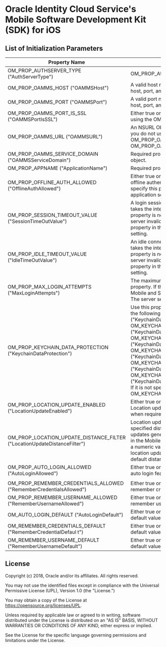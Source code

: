 # Oracle Identity Cloud Service's Mobile Software Development Kit (SDK) for iOS  
  
## List of Initialization Parameters  

| Property Name | Description  | Type  |  
|-------------------------------------------------------------------------------|-------------------------------------------------------------------------------------------------------------------------------------------------------------------------------------------------------------------------------------------------------------------------------------------------------------------------------------------------------------------------------------------------------------------------------------------------------------------------------------------------------------------------------------------------------------------------------------------------------------------------------------------------------------------------------------------------------------------------------------------------------------------------------------------------------------------------------------------------------------------------------------------------------------------------------|----------------------|  
| OM_PROP_AUTHSERVER_TYPE ("AuthServerType") | OM_PROP_AUTHSERVER_OAMMS ("OAMMSAuthentication") | NSString |  
| OM_PROP_OAMMS_HOST ("OAMMSHost") | A valid host name passed as an NSString object. Alternatively, you can pass host, port, and port type details using the OM_PROP_OAMMS_URL object. | NSString |  
| OM_PROP_OAMMS_PORT ("OAMMSPort") | A valid port number passed as an NSString object. Alternatively, you can pass host, port, and port type details using the OM_PROP_OAMMS_URL object | NSString |  
| OM_PROP_OAMMS_PORT_IS_SSL ("OAMMSPortIsSSL") | Either true or false. Alternatively, you can pass host, port, and port type details using the OM_PROP_OAMMS_URL object. | NSString |  
| OM_PROP_OAMMS_URL ("OAMMSURL") | An NSURL Object or a valid NSString object that can be used to create NSURL. If you do not use this property, specify the following properties: OM_PROP_OAMMS_HOST OM_PROP_OAMMS_PORT OM_PROP_OAMMS_PORT_IS_SSL | NSString or NSURL |  
| OM_PROP_OAMMS_SERVICE_DOMAIN ("OAMMSServiceDomain") | Required property. Any valid Service Domain name passed as an NSString object. | NSString |  
| OM_PROP_APPNAME ("ApplicationName") | Required property. A valid application name passed as an NSString object. | NSString |  
| OM_PROP_OFFLINE_AUTH_ALLOWED ("OfflineAuthAllowed") | Either true or false. This is an optional property, however, if it is not specified, offline authentication is not allowed. The Mobile and Social server can also specify this property in the application profile. The server setting overrides the application setting. | NSString |  
| OM_PROP_SESSION_TIMEOUT_VALUE ("SessionTimeOutValue") | A login session time-out value passed as an NSNumber object. The SDK only takes the integer value of the number. This is an optional property. If this property is not specified or if the value is zero, the login session is valid until the server invalidates the session. The Mobile and Social server can also specify this property in the application profile. The server setting overrides the application setting. | NSNumber |  
| OM_PROP_IDLE_TIMEOUT_VALUE ("IdleTimeOutValue") | An idle connection time-out value passed as an NSNumber object. The SDK only takes the integer value of the number. This is an optional property. If this property is not specified or if the value is zero, the login session is valid until the server invalidates the session. The Mobile and Social server can also specify this property in the application profile. The server setting overrides the application setting. | NSNumber |  
| OM_PROP_MAX_LOGIN_ATTEMPTS ("MaxLoginAttempts") | The maximum number of login attempts allowed by the user. This is an optional property. If this property is not specified, only one login attempt is allowed. The Mobile and Social server can also specify this property in the application profile. The server setting overrides the application setting. | NSNumber |  
| OM_PROP_KEYCHAIN_DATA_PROTECTION ("KeychainDataProtection") | Use this property to specify the KeyChain Item protection level. Must be one of the following values: OM_KEYCHAIN_DATA_ACCESSIBLE_WHEN_UNLOCKED ("KeychainDataAccessibleWhenUnlocked") OM_KEYCHAIN_DATA_ACCESSIBLE_AFTER_FIRST_UNLOCK ("KeychainDataAccessibleAfterFirstUnlock") OM_KEYCHAIN_DATA_ACCESSIBLE_ALWAYS ("KeychainDataAccessibleAlways") OM_KEYCHAIN_DATA_ACCESSIBLE_WHEN_UNLOCKED_THIS_DEVICE_ONLY ("KeychainDataAccessibleWhenUnlockedThisDeviceOnly") OM_KEYCHAIN_DATA_ACCESSIBLE_AFTER_FIRST_UNLOCK_THIS_DEVICE_ONLY ("KeychainDataAccessibleAfterFirstUnlockThisDeviceOnly") OM_KEYCHAIN_DATA_ACCESSIBLE_ALWAYS_THIS_DEVICE_ONLY ("KeychainDataAccessibleAlwaysThisDeviceOnly") This is an optional property. If it is not specified, the property defaults to the highest level: OM_KEYCHAIN_DATA_ACCESSIBLE_WHEN_UNLOCKED_THIS_DEVICE_ONLY | NSString |  
| OM_PROP_LOCATION_UPDATE_ENABLED ("LocationUpdateEnabled") | Either true or false. This is an optional property and the default value is false. Location update consumes battery on the device and should be enabled only when required. | NSString |  
| OM_PROP_LOCATION_UPDATE_DISTANCE_FILTER ("LocationUpdateDistanceFilter") | Location update (when enabled) is sent only when the device moves beyond the specified distance in meters. Use this property to control the frequency of updates generated. The Mobile and Social server can also specify this property in the Mobile Custom Attributes section with the key LocationUpdateEnabled and a numeric value. The server setting overrides the application setting. When location update is enabled and the distance filter is not set or is invalid, the default distance filter is taken as 1000m. | NSNumber |  
| OM_PROP_AUTO_LOGIN_ALLOWED ("AutoLoginAllowed") | Either true or false. This is an optional property, however, if it is not specified, auto login feature is disabled. | NSString |  
| | | |  
| OM_PROP_REMEMBER_CREDENTIALS_ALLOWED ("RememberCredentialsAllowed") | Either true or false. This is an optional property, however, if it is not specified, remember credentials feature is disabled. | NSString |  
| OM_PROP_REMEMBER_USERNAME_ALLOWED ("RememberUsernameAllowed") | Either true or false. This is an optional property, however, if it is not specified, remember username feature is disabled. | NSString |  
| OM_AUTO_LOGIN_DEFAULT ("AutoLoginDefault") | Either true or false. This is an optional property, however, if it is not specified, default value for auto login user preference is false. | NSString |  
| OM_REMEMBER_CREDENTIALS_DEFAULT ("RememberCredentialDefaul t") | Either true or false. This is an optional property, however, if it is not specified, default value for remember credentials user preference is false. | NSString |  
| OM_REMEMBER_USERNAME_DEFAULT ("RememberUsernameDefault") | Either true or false. This is an optional property, however, if it is not specified, default value for remember username user preference is false. | NSString |  
  
## License  
  
Copyright (c) 2018, Oracle and/or its affiliates. All rights reserved.  
  
You may not use the identified files except in compliance with the Universal Permissive License (UPL), Version 1.0 (the "License.")  
  
You may obtain a copy of the License at https://opensource.org/licenses/UPL.  
  
Unless required by applicable law or agreed to in writing, software distributed under the License is distributed on an "AS IS" BASIS, WITHOUT WARRANTIES OR CONDITIONS OF ANY KIND, either express or implied.  
  
See the License for the specific language governing permissions and limitations under the License.